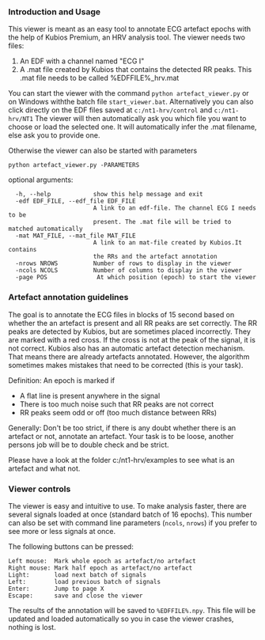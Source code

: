 ### Introduction and Usage

This viewer is meant as an easy tool to annotate ECG artefact epochs
with the help of Kubios Premium, an HRV analysis tool.
The viewer needs two files:

1. An EDF with a channel named "ECG I"
2. A .mat file created by Kubios that contains the detected RR peaks. 
This .mat file needs to be called %EDFFILE%_hrv.mat

You can start the viewer with the command `python artefact_viewer.py` or  on Windows
withthe batch file `start_viewer.bat`. Alternatively you can also click directly on the 
EDF files saved at `c:/nt1-hrv/control` and `c:/nt1-hrv/NT1`
The viewer will then automatically ask you which file you want to choose or load the selected one.
It will automatically infer the .mat filename, else ask you to provide one.

Otherwise the viewer can also be started with parameters

`python artefact_viewer.py -PARAMETERS`

optional arguments:
```
  -h, --help            show this help message and exit
  -edf EDF_FILE, --edf_file EDF_FILE
                        A link to an edf-file. The channel ECG I needs to be
                        present. The .mat file will be tried to matched automatically
  -mat MAT_FILE, --mat_file MAT_FILE
                        A link to an mat-file created by Kubios.It contains
                        the RRs and the artefact annotation
  -nrows NROWS          Number of rows to display in the viewer
  -ncols NCOLS          Number of columns to display in the viewer
  -page POS              At which position (epoch) to start the viewer
```
  
  
### Artefact annotation guidelines

The goal is to annotate the ECG files in blocks of 15 second based on whether 
the an artefact is present and all RR peaks are set correctly.
The RR peaks are detected by Kubios, but are sometimes placed incorrectly.
They are marked with a red cross. If the cross is not at the peak
of the signal, it is not correct.
Kubios also has an automatic artefact detection mechanism.
That means there are already artefacts annotated. However,
the algorithm sometimes makes mistakes that need to be corrected
(this is your task).

Definition:
An epoch is marked if
- A flat line is present anywhere in the signal
- There is too much noise such that RR peaks are not correct
- RR peaks seem odd or off (too much distance between RRs)

Generally: Don't be too strict, if there is any doubt whether there is an 
		   artefact or not, annotate an artefact. Your task is to be loose,
		   another persons job will be to double check and be strict.

Please have a look at the folder c:/nt1-hrv/examples to see what is an artefact and what not.

### Viewer controls

The viewer is easy and intuitive to use. To make analysis faster,
there are several signals loaded at once (standard batch of 16 epochs).
This number can also be set with command line parameters (`ncols`, `nrows`)
if you prefer to see more or less signals at once.

The following buttons can be pressed:

	Left mouse:  Mark whole epoch as artefact/no artefact
	Right mouse: Mark half epoch as artefact/no artefact
	Light:       load next batch of signals
	Left:        load previous batch of signals
	Enter:       Jump to page X
	Escape:      save and close the viewer
	
The results of the annotation will be saved to `%EDFFILE%.npy`.
This file will be updated and loaded automatically so you in case
the viewer crashes, nothing is lost.

